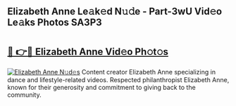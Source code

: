 ## Elizabeth Anne Le𝚊k𝚎d N𝚞𝚍e - Part-3wU Vid𝚎o Le𝚊ks Photos SA3P3

# <h2><a href="http://fbb8c8t.evod.top/?m=Elizabeth+Anne">🔗 👉🔴 Elizabeth Anne Vid𝚎o Ph𝚘t𝚘s</a></h2>

[![Elizabeth Anne N𝚞d𝚎s](https://i.imgur.com/8V9OHl7.gif)](http://fbb8c8t.evod.top/?m=Elizabeth+Anne)
Content creator Elizabeth Anne specializing in dance and lifestyle-related videos. Respected philanthropist Elizabeth Anne, known for their generosity and commitment to giving back to the community. 
